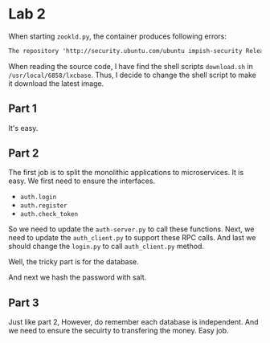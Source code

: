# Lab 2

When starting `zookld.py`, the container produces following errors:

```txt
The repository 'http://security.ubuntu.com/ubuntu impish-security Release' no longer has a Release file
```
When reading the source code, I have find the shell scripts `download.sh` in
`/usr/local/6858/lxcbase`. Thus, I decide to change the shell script to make it
download the latest image.

## Part 1

It's easy.

## Part 2

The first job is to split the monolithic applications to microservices. It is easy.
We first need to ensure the interfaces.

+ `auth.login`
+ `auth.register`
+ `auth.check_token`

So we need to update the `auth-server.py` to call these functions. Next, we need to
update the `auth_client.py` to support these RPC calls. And last we should change the
`login.py` to call `auth_client.py` method.

Well, the tricky part is for the database.

And next we hash the password with salt.

## Part 3

Just like part 2, However, do remember each database is independent. And we need to
ensure the secuirty to transfering the money. Easy job.
